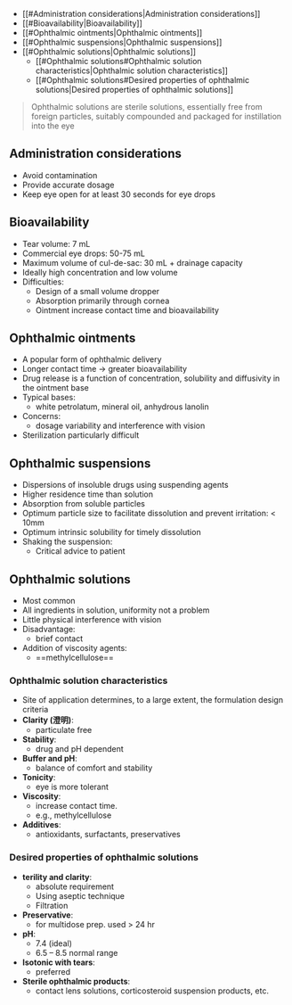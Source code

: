 - [[#Administration considerations|Administration considerations]]
- [[#Bioavailability|Bioavailability]]
- [[#Ophthalmic ointments|Ophthalmic ointments]]
- [[#Ophthalmic suspensions|Ophthalmic suspensions]]
- [[#Ophthalmic solutions|Ophthalmic solutions]]
	- [[#Ophthalmic solutions#Ophthalmic solution characteristics|Ophthalmic solution characteristics]]
	- [[#Ophthalmic solutions#Desired properties of ophthalmic solutions|Desired properties of ophthalmic solutions]]

> Ophthalmic solutions are sterile solutions, essentially free from foreign particles, suitably compounded and packaged for instillation into the eye
## Administration considerations
- Avoid contamination 
- Provide accurate dosage 
- Keep eye open for at least 30 seconds for eye drops 
## Bioavailability
- Tear volume: 7 mL 
- Commercial eye drops: 50-75 mL 
- Maximum volume of cul-de-sac: 30 mL + drainage capacity 
- Ideally high concentration and low volume 
- Difficulties:
	- Design of a small volume dropper 
	- Absorption primarily through cornea 
	- Ointment increase contact time and bioavailability
## Ophthalmic ointments 
- A popular form of ophthalmic delivery 
- Longer contact time -> greater bioavailability 
- Drug release is a function of concentration, solubility and diffusivity in the ointment base 
- Typical bases: 
	- white petrolatum, mineral oil, anhydrous lanolin 
- Concerns: 
	- dosage variability and interference with vision 
- Sterilization particularly difficult
## Ophthalmic suspensions 
- Dispersions of insoluble drugs using suspending agents 
- Higher residence time than solution 
- Absorption from soluble particles 
- Optimum particle size to facilitate dissolution and prevent irritation: < 10mm 
- Optimum intrinsic solubility for timely dissolution 
- Shaking the suspension: 
	- Critical advice to patient
## Ophthalmic solutions
- Most common 
- All ingredients in solution, uniformity not a problem 
- Little physical interference with vision 
- Disadvantage: 
	- brief contact 
- Addition of viscosity agents: 
	- ==methylcellulose==
### Ophthalmic solution characteristics
- Site of application determines, to a large extent, the formulation design criteria  
- **Clarity (澄明)**: 
	- particulate free 
- **Stability**: 
	- drug and pH dependent 
- **Buffer and pH**: 
	- balance of comfort and stability 
- **Tonicity**: 
	- eye is more tolerant 
- **Viscosity**: 
	- increase contact time. 
	- e.g., methylcellulose 
- **Additives**: 
	- antioxidants, surfactants, preservatives
### Desired properties of ophthalmic solutions
- **terility and clarity**: 
	- absolute requirement 
	- Using aseptic technique 
	- Filtration 
- **Preservative**: 
	- for multidose prep. used > 24 hr 
- **pH**: 
	- 7.4 (ideal)
	- 6.5 – 8.5 normal range 
- **Isotonic with tears**: 
	- preferred 
- **Sterile ophthalmic products**: 
	- contact lens solutions, corticosteroid suspension products, etc.